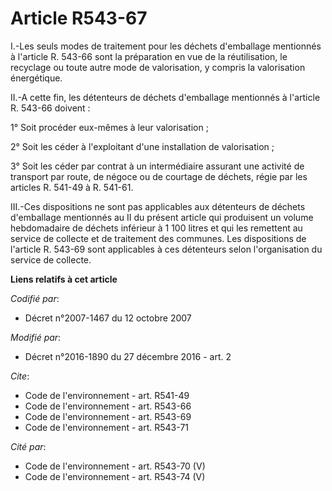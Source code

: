 # Article R543-67

I.-Les seuls modes de traitement pour les déchets d'emballage mentionnés à l'article R. 543-66 sont la préparation en vue de
la réutilisation, le recyclage ou toute autre mode de valorisation, y compris la valorisation énergétique.

II.-A cette fin, les détenteurs de déchets d'emballage mentionnés à l'article R. 543-66 doivent :

1° Soit procéder eux-mêmes à leur valorisation ;

2° Soit les céder à l'exploitant d'une installation de valorisation ;

3° Soit les céder par contrat à un intermédiaire assurant une activité de transport par route, de négoce ou de courtage de
déchets, régie par les articles R. 541-49 à R. 541-61.

III.-Ces dispositions ne sont pas applicables aux détenteurs de déchets d'emballage mentionnés au II du présent article qui
produisent un volume hebdomadaire de déchets inférieur à 1 100 litres et qui les remettent au service de collecte et de
traitement des communes. Les dispositions de l'article R. 543-69 sont applicables à ces détenteurs selon l'organisation du
service de collecte.

**Liens relatifs à cet article**

_Codifié par_:

  - Décret n°2007-1467 du 12 octobre 2007

_Modifié par_:

  - Décret n°2016-1890 du 27 décembre 2016 - art. 2

_Cite_:

  - Code de l'environnement - art. R541-49
  - Code de l'environnement - art. R543-66
  - Code de l'environnement - art. R543-69
  - Code de l'environnement - art. R543-71

_Cité par_:

  - Code de l'environnement - art. R543-70 (V)
  - Code de l'environnement - art. R543-74 (V)
